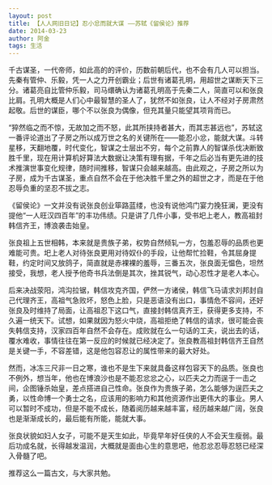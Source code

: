 ```yaml
---
layout: post
title: 【人人网旧日记】忍小忿而就大谋 ——苏轼《留侯论》推荐
date: 2014-03-23
author: 阿金
tags: 生活
---
```


千古谋圣，一代帝师，如此高的的评价，历数前朝后代，也不会有几人可以担当。先秦有管仲、乐毅，凭一人之力开创霸业；后世有诸葛孔明，用超世之谋断天下三分。诸葛亮自比管仲乐毅，司马缳确认为诸葛孔明高于先秦二人，简直可以和张良比肩。孔明大概是人们心中最智慧的圣人了，犹然不如张良，让人不经对子房肃然起敬。后世的谋臣，哪个不以张良为偶像，但充其量只能望其项背而已。

“猝然临之而不惊，无故加之而不怒，此其所挟持者甚大，而其志甚远也”，苏轼这一番评论道出了子房之所以成万世之名的关键所在——能忍小忿，能就大谋。斗转星移，天翻地覆，时代变化，智谋之士层出不穷，每个之前靠人的智谋杀伐决断致胜千里，现在用计算机好算法大数据让决策有理有据，千年之后必当有更先进的技术推演世事变化规律，随时间推移，智谋只会越来越高。由此观之，子房之所以为子房，成为千古谋圣，重点自然不会在于他决胜千里之外的超世之才，而是在于他忍辱负重的坚忍不拔之志。

《留侯论》一文并没有说张良创业筚路蓝缕，也没有说他鸿门宴力挽狂澜，更没有提他“一人旺汉四百年”的丰功伟绩。只是讲了几件小事，受书圯上老人，教高祖封韩信齐王，博浪袭击始皇。

张良祖上五世相韩，本来就是贵族子弟，权势自然倾轧一方，包羞忍辱的品质也更难能可贵。圯上老人对待张良更用对待奴仆的手段，让他帮忙捡鞋，令其屈身提鞋，约定时间又放鸽子，简直就是赤裸裸的羞辱，三番五次，张良面无愠色，坦然接受，我想，老人授予他奇书兵法倒是其次，挫其锐气，动心忍性才是老人本心。

后来决战荥阳，鸿沟拉锯，韩信攻克齐国，俨然一方诸侯，韩信飞马请求刘邦封自己代理齐王，高祖气急败坏，怒色上脸，只是恶语没有出口，事情危不容间，还好张良及时维持了局面，让高祖忍下这口气，直接封韩信真齐王，获得更多支持，不久遍一统天下。试想，如果就因为怒火中烧，高祖拒绝了韩信的请求，很可能会丧失韩信支持，汉家四百年自然不会存在。成败就在么一句话的工夫，说出去的话，覆水难收，事情往往在第一反应的时候就已经决定了。张良教高祖封韩信齐王自然是关键一手，不容差错，这是他包容忍让的属性带来的最大好处。

然而，冰冻三尺非一日之寒，谁也不是生下来就具备这样包容天下的品质。张良也不例外，想当年，他也在博浪沙也是不能忍忿忿之心，以匹夫之力而逞于一击之间，企图锤杀始皇，差点搭进自己性命。张良作为贵族子弟，怎么能够为逞匹夫之勇，以性命博一个勇士之名，应该用的影响力和其他资源作出更伟大的事业。男人可以暂时不成功，但是不能不成长，随着阅历越来越丰富，经历越来越广阔，张良也是渐渐成长的，最后能有所能，能就大事。

张良状貌如妇人女子，可能不是天生如此，毕竟早年好任侠的人不会天生瘦弱。最后功成名就，长得越发温润，大概就是面由心生的意思吧，他忍忿忍辱忍怒已经深入骨髓了吧。

推荐这么一篇古文，与大家共勉。
